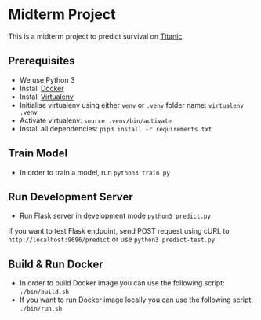 # Midterm Project

This is a midterm project to predict survival on [Titanic](https://www.kaggle.com/c/titanic/code).

## Prerequisites

- We use Python 3
- Install [Docker](https://www.docker.com/get-started)
- Install [Virtualenv](https://virtualenv.pypa.io/en/latest/installation.html)
- Initialise virtualenv using either `venv` or `.venv` folder name: `virtualenv .venv`
- Activate virtualenv: `source .venv/bin/activate`
- Install all dependencies: `pip3 install -r requirements.txt`

## Train Model

- In order to train a model, run `python3 train.py`

## Run Development Server

- Run Flask server in development mode `python3 predict.py`

If you want to test Flask endpoint, send POST request using cURL to `http://localhost:9696/predict` or use `python3 predict-test.py`

## Build & Run Docker

- In order to build Docker image you can use the following script: `./bin/build.sh`
- If you want to run Docker image locally you can use the following script: `./bin/run.sh`